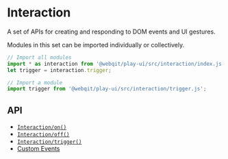 # Interaction

A set of APIs for creating and responding to DOM events and UI gestures.

Modules in this set can be imported individually or collectively.

```javascript
// Import all modules
import * as interaction from '@webqit/play-ui/src/interaction/index.js';
let trigger = interaction.trigger;

// Import a module
import trigger from '@webqit/play-ui/src/interaction/trigger.js';
```

## API
+ [`Interaction/on()`](on)
+ [`Interaction/off()`](off)
+ [`Interaction/trigger()`](trigger)
+ [Custom Events](custom-events)

